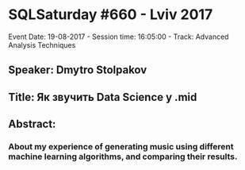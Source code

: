 # SQLSaturday #660 - Lviv 2017
Event Date: 19-08-2017 - Session time: 16:05:00 - Track: Advanced Analysis Techniques
## Speaker: Dmytro Stolpakov
## Title: Як звучить Data Science у .mid
## Abstract:
### About my experience of generating music using different machine learning algorithms, and comparing their results.
